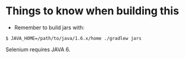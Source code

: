 # Things to know when building this

* Remember to build jars with:
```
$ JAVA_HOME=/path/to/java/1.6.x/home ./gradlew jars
```
Selenium requires JAVA 6.
